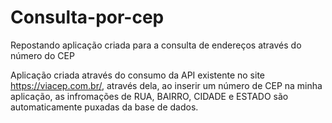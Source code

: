 # Consulta-por-cep
Repostando aplicação criada para a consulta de endereços através do número do CEP

Aplicação criada através do consumo da API existente no site https://viacep.com.br/, através dela, ao inserir um número de CEP na minha aplicação, 
as infromações de  RUA, BAIRRO, CIDADE e ESTADO são automaticamente puxadas da base de dados. 
